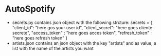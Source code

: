 # AutoSpotify
* secrets.py contains json object with the following strcture:
 secrets = {
    "client_id": "here gos your user id",
    "client_secret": "here goes cliente secrete",
    "access_token" : "here goes acces token",
    "refresh_token" : "here goes refresh token"
    }
* artists.json contains an json object with the key "artists" and as value, a list with the name of the artists you want
